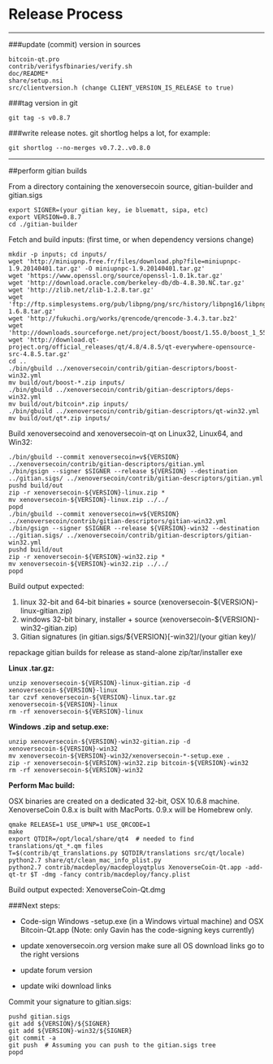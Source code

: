 Release Process
====================

* * *

###update (commit) version in sources


	bitcoin-qt.pro
	contrib/verifysfbinaries/verify.sh
	doc/README*
	share/setup.nsi
	src/clientversion.h (change CLIENT_VERSION_IS_RELEASE to true)

###tag version in git

	git tag -s v0.8.7

###write release notes. git shortlog helps a lot, for example:

	git shortlog --no-merges v0.7.2..v0.8.0

* * *

##perform gitian builds

 From a directory containing the xenoversecoin source, gitian-builder and gitian.sigs
  
	export SIGNER=(your gitian key, ie bluematt, sipa, etc)
	export VERSION=0.8.7
	cd ./gitian-builder

 Fetch and build inputs: (first time, or when dependency versions change)

	mkdir -p inputs; cd inputs/
	wget 'http://miniupnp.free.fr/files/download.php?file=miniupnpc-1.9.20140401.tar.gz' -O miniupnpc-1.9.20140401.tar.gz'
	wget 'https://www.openssl.org/source/openssl-1.0.1k.tar.gz'
	wget 'http://download.oracle.com/berkeley-db/db-4.8.30.NC.tar.gz'
	wget 'http://zlib.net/zlib-1.2.8.tar.gz'
	wget 'ftp://ftp.simplesystems.org/pub/libpng/png/src/history/libpng16/libpng-1.6.8.tar.gz'
	wget 'http://fukuchi.org/works/qrencode/qrencode-3.4.3.tar.bz2'
	wget 'http://downloads.sourceforge.net/project/boost/boost/1.55.0/boost_1_55_0.tar.bz2'
	wget 'http://download.qt-project.org/official_releases/qt/4.8/4.8.5/qt-everywhere-opensource-src-4.8.5.tar.gz'
	cd ..
	./bin/gbuild ../xenoversecoin/contrib/gitian-descriptors/boost-win32.yml
	mv build/out/boost-*.zip inputs/
	./bin/gbuild ../xenoversecoin/contrib/gitian-descriptors/deps-win32.yml
	mv build/out/bitcoin*.zip inputs/
	./bin/gbuild ../xenoversecoin/contrib/gitian-descriptors/qt-win32.yml
	mv build/out/qt*.zip inputs/

 Build xenoversecoind and xenoversecoin-qt on Linux32, Linux64, and Win32:
  
	./bin/gbuild --commit xenoversecoin=v${VERSION} ../xenoversecoin/contrib/gitian-descriptors/gitian.yml
	./bin/gsign --signer $SIGNER --release ${VERSION} --destination ../gitian.sigs/ ../xenoversecoin/contrib/gitian-descriptors/gitian.yml
	pushd build/out
	zip -r xenoversecoin-${VERSION}-linux.zip *
	mv xenoversecoin-${VERSION}-linux.zip ../../
	popd
	./bin/gbuild --commit xenoversecoin=v${VERSION} ../xenoversecoin/contrib/gitian-descriptors/gitian-win32.yml
	./bin/gsign --signer $SIGNER --release ${VERSION}-win32 --destination ../gitian.sigs/ ../xenoversecoin/contrib/gitian-descriptors/gitian-win32.yml
	pushd build/out
	zip -r xenoversecoin-${VERSION}-win32.zip *
	mv xenoversecoin-${VERSION}-win32.zip ../../
	popd

  Build output expected:

  1. linux 32-bit and 64-bit binaries + source (xenoversecoin-${VERSION}-linux-gitian.zip)
  2. windows 32-bit binary, installer + source (xenoversecoin-${VERSION}-win32-gitian.zip)
  3. Gitian signatures (in gitian.sigs/${VERSION}[-win32]/(your gitian key)/

repackage gitian builds for release as stand-alone zip/tar/installer exe

**Linux .tar.gz:**

	unzip xenoversecoin-${VERSION}-linux-gitian.zip -d xenoversecoin-${VERSION}-linux
	tar czvf xenoversecoin-${VERSION}-linux.tar.gz xenoversecoin-${VERSION}-linux
	rm -rf xenoversecoin-${VERSION}-linux

**Windows .zip and setup.exe:**

	unzip xenoversecoin-${VERSION}-win32-gitian.zip -d xenoversecoin-${VERSION}-win32
	mv xenoversecoin-${VERSION}-win32/xenoversecoin-*-setup.exe .
	zip -r xenoversecoin-${VERSION}-win32.zip bitcoin-${VERSION}-win32
	rm -rf xenoversecoin-${VERSION}-win32

**Perform Mac build:**

  OSX binaries are created on a dedicated 32-bit, OSX 10.6.8 machine.
  XenoverseCoin 0.8.x is built with MacPorts.  0.9.x will be Homebrew only.

	qmake RELEASE=1 USE_UPNP=1 USE_QRCODE=1
	make
	export QTDIR=/opt/local/share/qt4  # needed to find translations/qt_*.qm files
	T=$(contrib/qt_translations.py $QTDIR/translations src/qt/locale)
	python2.7 share/qt/clean_mac_info_plist.py
	python2.7 contrib/macdeploy/macdeployqtplus XenoverseCoin-Qt.app -add-qt-tr $T -dmg -fancy contrib/macdeploy/fancy.plist

 Build output expected: XenoverseCoin-Qt.dmg

###Next steps:

* Code-sign Windows -setup.exe (in a Windows virtual machine) and
  OSX Bitcoin-Qt.app (Note: only Gavin has the code-signing keys currently)

* update xenoversecoin.org version
  make sure all OS download links go to the right versions

* update forum version

* update wiki download links

Commit your signature to gitian.sigs:

	pushd gitian.sigs
	git add ${VERSION}/${SIGNER}
	git add ${VERSION}-win32/${SIGNER}
	git commit -a
	git push  # Assuming you can push to the gitian.sigs tree
	popd

